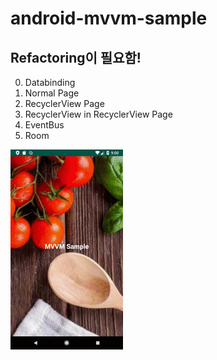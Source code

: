 # android-mvvm-sample
## Refactoring이 필요함!
0. Databinding
1. Normal Page
2. RecyclerView Page
3. RecyclerView in RecyclerView Page
4. EventBus
5. Room

![](demo.gif)
